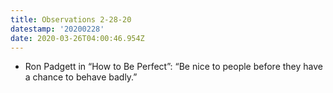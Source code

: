 ```yaml
---
title: Observations 2-28-20
datestamp: '20200228'
date: 2020-03-26T04:00:46.954Z
---
```

- Ron Padgett in “How to Be Perfect”: “Be nice to people before they have a chance to behave badly.”

